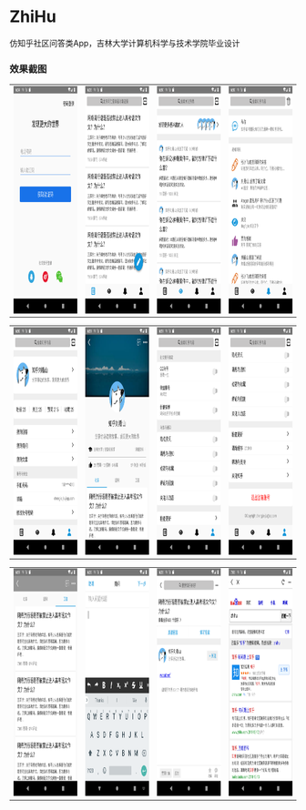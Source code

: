 # ZhiHu
仿知乎社区问答类App，吉林大学计算机科学与技术学院毕业设计

### 效果截图

<table><tr>
<td><img src="https://github.com/Easoncheng0405/ZhiHu/blob/master/screenshots/ScreenShot_1.png" border=0  width="200" height="400"></td>

<td><img src="https://github.com/Easoncheng0405/ZhiHu/blob/master/screenshots/ScreenShot_2.png" border=0  width="200" height="400"></td>

<td><img src="https://github.com/Easoncheng0405/ZhiHu/blob/master/screenshots/ScreenShot_3.png" border=0  width="200" height="400"></td>

<td><img src="https://github.com/Easoncheng0405/ZhiHu/blob/master/screenshots/ScreenShot_4.png" border=0  width="200" height="400"></td>
</tr></table>

<table><tr>
<td><img src="https://github.com/Easoncheng0405/ZhiHu/blob/master/screenshots/ScreenShot_5.png" border=0  width="200" height="400"></td>

<td><img src="https://github.com/Easoncheng0405/ZhiHu/blob/master/screenshots/ScreenShot_6.png" border=0  width="200" height="400"></td>

<td><img src="https://github.com/Easoncheng0405/ZhiHu/blob/master/screenshots/ScreenShot_7.png" border=0  width="200" height="400"></td>

<td><img src="https://github.com/Easoncheng0405/ZhiHu/blob/master/screenshots/ScreenShot_8.png" border=0  width="200" height="400"></td>
</tr></table>

<table><tr>
<td><img src="https://github.com/Easoncheng0405/ZhiHu/blob/master/screenshots/ScreenShot_9.png" border=0  width="200" height="400"></td>

<td><img src="https://github.com/Easoncheng0405/ZhiHu/blob/master/screenshots/ScreenShot_10.png" border=0  width="200" height="400"></td>

<td><img src="https://github.com/Easoncheng0405/ZhiHu/blob/master/screenshots/ScreenShot_11.png" border=0  width="200" height="400"></td>

<td><img src="https://github.com/Easoncheng0405/ZhiHu/blob/master/screenshots/ScreenShot_12.png" border=0  width="200" height="400"></td>
</tr></table>